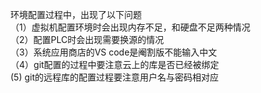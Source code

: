 环境配置过程中，出现了以下问题  
（1）虚拟机配置环境时会出现内存不足，和硬盘不足两种情况   
（2）配置PLC时会出现需要换源的情况  
（3）系统应用商店的VS code是阉割版不能输入中文    
（4）git配置的过程中要注意云上的库是否已经被绑定   
 (5) git的远程库的配置过程要注意用户名与密码相对应 
